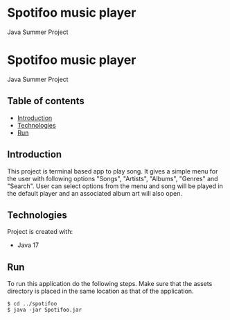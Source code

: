 # Spotifoo music player
Java Summer Project
# Spotifoo music player
Java Summer Project

## Table of contents
* [Introduction](#introduction)
* [Technologies](#technologies)
* [Run](#run)

## Introduction
This project is terminal based app to play song. It gives a simple menu for the user with following options "Songs", "Artists", "Albums", "Genres" and "Search".
User can select options from the menu and song will be played in the default player and an associated album art will also open.

## Technologies
Project is created with:
* Java 17

## Run
To run this application do the following steps.
Make sure that the assets directory is placed in the same location as that of the application.

```
$ cd ../spotifoo
$ java -jar Spotifoo.jar
```
